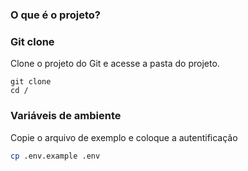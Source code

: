 ### O que é o projeto?

### Git clone

Clone o projeto do Git e acesse a pasta do projeto.
```
git clone 
cd /
```

### Variáveis de ambiente
Copie o arquivo de exemplo e coloque a autentificação 

```bash
cp .env.example .env
```
